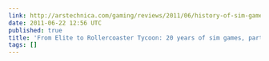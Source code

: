 ```yaml
---
link: http://arstechnica.com/gaming/reviews/2011/06/history-of-sim-gamespart-2.ars/2
date: 2011-06-22 12:56 UTC
published: true
title: 'From Elite to Rollercoaster Tycoon: 20 years of sim games, part 2'
tags: []
---
```



